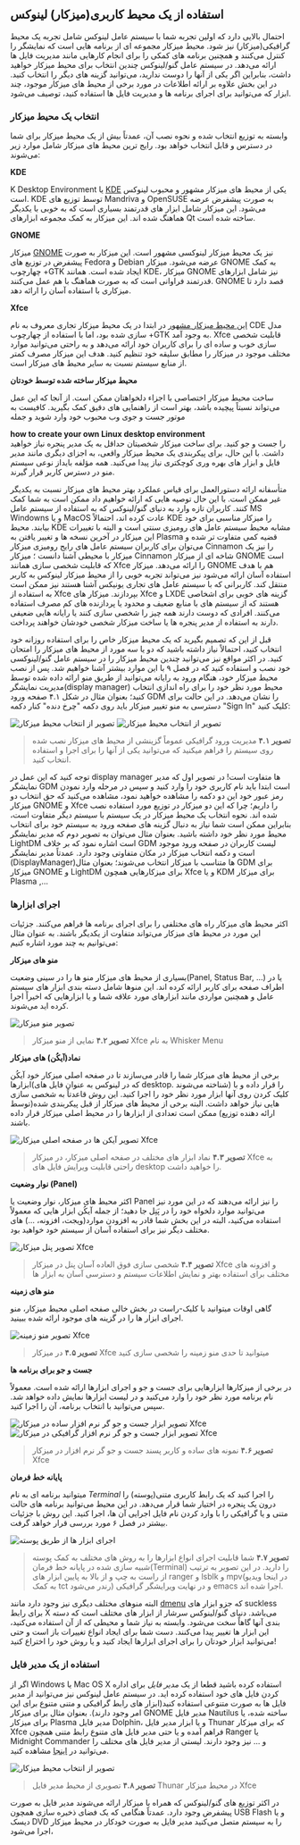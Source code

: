 ## استفاده از یک محیط کاربری(میزکار) لینوکس

احتمال بالایی دارد که اولین تجربه شما با سیستم عامل لینوکس شامل تجربه یک محیط گرافیکی(میزکار) نیز شود. محیط میزکار مجموعه ای از برنامه هایی است که نمایشگر را کنترل می‌کنند و همچنین برنامه های کمکی را برای انجام کارهایی مانند مدیریت فایل ها ارائه می‌دهد. در سیستم عامل گنو/لینوکس چندین انتخاب برای محیط میزکار خواهید داشت، بنابراین اگر یکی از آنها را دوست ندارید، می‌توانید گزینه های دیگر را انتخاب کنید. در این بخش علاوه بر ارائه اطلاعات در مورد برخی از محیط های میزکار موجود، چند ابزار که می‌توانید برای اجرای برنامه ها و مدیریت فایل ها استفاده کنید، توصیف می‌شود.

### انتخاب یک محیط میزکار

وابسته به توزیع انتخاب شده و نحوه نصب آن، عمدتاً بیش از یک محیط میزکار برای شما در دسترس و قابل انتخاب خواهد بود. رایج ترین محیط های میزکار شامل موارد زیر می‌شوند:

**KDE**

K Desktop Environment یا [KDE](https://kde.org/) یکی از محیط های میزکار مشهور و محبوب لینوکس است. KDE توسط توزیع های Mandriva و OpenSUSE به صورت پیشفرض عرضه می‌شود. این میزکار شامل ابزار های قدرتمند بسیاری است که به خوبی با یکدیگر هماهنگ شده اند. این میزکار به کمک مجموعه ابزارهای Qt ساخته شده است.

**GNOME**

میزکار [GNOME](https://www.gnome.org/) نیز یک محیط میزکار لینوکسی مشهور است. این میزکار به صورت پیشفرض در توزیع های Fedora و Debian عرضه می‌شود. میزکار GNOME به کمک چهارچوب +GTK ایجاد شده است. همانند KDE، میزکار GNOME نیز شامل ابزارهای قدرتمند فراوانی است که به صورت هماهنگ با هم عمل می‌کنند. GNOME قصد دارد تا میزکاری با استفاده آسان را ارائه دهد.

**Xfce**

[این محیط میزکار مشهور](https://www.xfce.org/) در ابتدا در یک محیط میزکار تجاری معروف به نام CDE مدل سازی شده بود، اما با استفاده از چهارچوب +GTK به وجود آمد. Xfce قابلیت شخصی سازی خوب و ساده ای را برای کاربران خود ارائه می‌دهد و به راحتی‌ می‌توانید موارد مختلف موجود در میزکار را مطابق سلیقه خود تنظیم کنید. هدف این میزکار مصرف کمتر از منابع سیستم نسبت به سایر محیط های میزکار است.

**محیط میزکار ساخته شده توسط خودتان**

ساخت محیط میزکار اختصاصی با اجزاء دلخواهتان ممکن است. از آنجا که این عمل می‌تواند نسبتاً پیچیده باشد، بهتر است از راهنمایی های دقیق کمک بگیرید. کافیست به موتور جست و جوی وب محبوب خود وارد شوید و جمله
<div dir="ltr"><strong>how to create your own Linux desktop environment</strong></div>
را جست و جو کنید. برای ساخت میزکار شخصیتان حداقل به یک مدیر پنجره نیاز خواهید داشت. با این حال، برای پیکربندی یک محیط میزکار واقعی، به اجزای دیگری مانند مدیر فایل و ابزار های بهره وری کوچکتری نیاز پیدا می‌کنید. همه مؤلفه بایداز نوعی سیستم منو در دسترس کاربر قرار گیرند.

متأسفانه ارائه دستورالعمل برای قیاس عملکرد بهتر محیط های میزکار نسبت به یکدیگر غیر ممکن است. با این حال توصیه هایی که ارائه خواهیم داد ممکن است به شما کمک کنند. کاربران تازه وارد به دنیای گنو/لینوکس که به استفاده از سیستم عامل MS Windowns و یا MacOS عادت کرده اند، احتمالاً KDE را میزکار مناسبی برای خود بیابند. محیط KDE مشابه محیط سیستم عامل های رومیزی سنتی است و البته با تغییرات این میزکار در آخرین نسخه ها و تغییر یافتن به Plasma قضیه کمی متفاوت تر شده و می‌توان برای کاربران سیستم عامل های رایج رومیزی میزکار Cinnamon را نیز یک میزکار با محیطی آشنا دانست ؛ میزکار Cinnamon شاخه ای از میزکار GNOME است که قابلیت شخصی سازی همانند Xfce را ارائه می‌دهد. میزکار GNOME هم با هدف استفاده آسان ارائه می‌شود نیز می‌تواند تجربه خوبی را از محیط میزکار لینوکس به کاربر منتقل کند. کاربرانی که با سیستم عامل های تجاری یونیکس آشنا هستند نیز ممکن است به استفاده از Xfce بپردازند. میزکار های Xfce و LXDE گزینه های خوبی برای اشخاصی هستند که از سیستم های با منابع ضعیف و محدود یا پردازنده های کم مصرف استفاده می‌کنند. افرادی که دوست دارند همه چیز را شخصی سازی کنند یا رایانه هایی ضعیفی دارند به استفاده از مدیر پنجره ها یا ساخت میزکار شخصی خودشان خواهند پرداخت.

قبل از این که تصمیم بگیرید که یک محیط میزکار خاص را برای استفاده روزانه خود انتخاب کنید، احتمالاً نیاز داشته باشید که دو یا سه مورد از محیط های میزکار را امتحان کنید. در اکثر مواقع نیز می‌توانید چندین محیط میزکار را در سیستم عامل گنو/لینوکسی خود نصب و استفاده کنید که در فصل ۹ با این موارد بیشتر آشنا خواهیم شد. پس از نصب محیط میزکار خود، هنگام ورود به رایانه می‌توانید از طریق منو ارائه داده شده توسط مدیریت نمایشگر(display manager) محیط مورد نظر خود را برای راه اندازی انتخاب کنید؛ بعنوان مثال در شکل ۴.۱ صفحه ورود GDM را نشان می‌دهد. در این حالت برای دسترسی به منو تغییر میزکار باید روی دکمه "چرخ دنده" کنار دکمه "Sign In" کلیک کنید:

![تصویر از انتخاب محیط میزکار](./images/4.1.1-choose_de.png)
![تصویر از انتخاب محیط میزکار](./images/4.1.2-choose_de.png)
> **تصویر ۴.۱** مدیریت ورود گرافیکی عموماً گزینشی از محیط های میزکار نصب شده روی سیستم را فراهم میکنید که می‌توانید یکی از آنها را برای اجرا و استفاده انتخاب کنید.

 توجه کنید که این عمل در display manager ها متفاوت است! در تصویر اول که مدیر نمایشگر GDM است ابتدا باید نام کاربری خود را وارد کنید و سپس در مرحله وارد نمودن رمز عبور خود این دو دکمه را مشاهده خواهید نمود، مشاهده می‌کنید که حق انتخاب دو میزکار GNOME و Xfce را داریم؛ چرا که این دو میزکار در توزیع مورد استفاده نصب شده اند. نحوه انتخاب یک محیط میزکار در یک سیستم با سیستم دیگر متفاوت است، بنابراین ممکن است شما نیاز به دنبال گزینه های صفحه ورود به سیستم خود برای انتخاب محیط مورد نظر خود داشته باشید. بعنوان مثال می‌توان به تصویر دوم که مدیر نمایشگر LightDM است اشاره نمود که بر خلاف GDM لیست کاربران در صفحه ورود موجود است و دکمه انتخاب میزکار در مکان متفاوتی وجود دارد. عمدتاً مدیر نمایشگر (DisplayManager)ها متناسب با میزکار انتخاب می‌شوند؛ بعنوان مثال GDM برای میزکار GNOME و LightDM برای میزکارهایی همچون Xfce و یا KDM برای میزکار Plasma ,...

### اجرای ابزارها

اکثر محیط های میزکار راه های مختلفی را برای اجرای برنامه ها فراهم می‌کنند. جزئیات این مورد در محیط های میزکار می‌تواند متفاوت از یکدیگر باشند. به عنوان مثال می‌توانیم به چند مورد اشاره کنیم:

**منو های میزکار**

بسیاری از محیط های میزکار منو ها را در سینی وضعیت(Panel, Status Bar, ...) یا در اطراف صفحه برای کاربر ارائه کرده اند. این منوها شامل دسته بندی ابزار های سیستم عامل و همچنین مواردی مانند ابزارهای مورد علاقه شما و یا ابزارهایی که اخیراً اجرا کرده اید می‌شوند.

![تصویر منو میزکار](./images/4.2-desktop_menu.png)
> **تصویر ۴.۲** نمایی از منو میزکار Xfce به نام Whisker Menu

**نماد(آیکُن) های میزکار**

برخی از محیط های میزکار شما را قادر می‌سازند تا در صفحه اصلی میزکار خود آیکُن ابزارها(که در لینوکس به عنوان فایل های desktop. شناخته می‌شوند) را قرار داده و با کلیک کردن روی آنها ابزار مورد نظر خود را اجرا کنید. این روش قاعدتاً به شخصی سازی هایی نیاز خواهد داشت. البته برخی از محیط های میزکار از قبل پیکربندی شده(توسط ارائه دهنده توزیع) ممکن است تعدادی از ابزارها را در محیط اصلی میزکار قرار داده باشند.

![تصویر آیکن ها در صفحه اصلی میزکار Xfce](./images/4.3-desktop_icons.png)
> **تصویر ۴.۳** نماد ابزار های مختلف در صفحه اصلی میزکار، در میزکار Xfce به راحتی قابلیت ویرایش فایل های desktop را خواهید داشت.

**نوار وضعیت (Panel)**

اکثر محیط های میزکار، نوار وضعیت یا Panel را نیز ارائه می‌دهند که در این مورد نیز می‌توانید موارد دلخواه خود را در پَنِل جا دهید؛ از جمله آیکُن ابزار هایی که معمولاً استفاده می‌کنید، البته در این بخش شما قادر به افزودن موارد(ویجت، افزونه، ...) های مختلف دیگر نیز برای استفاده آسان از سیستم خود خواهید بود.

![تصویر پنل میزکار Xfce](./images/4.4-panel.png)
> **تصویر ۴.۴** شخصی سازی فوق العاده آسان پنل در میزکار Xfce و افزونه های مختلف برای استفاده بهتر و نمایش اطلاعات سیستم و دسترسی آسان به ابزار ها

**منو های زمینه**

گاهی اوقات میتوانید با کلیک-راست در بخش خالی صفحه اصلی محیط میزکار، منو اجرای ابزار ها را در گزینه های موجود ارائه شده ببینید.

![تصویر منو زمینه Xfce](./images/4.5-context_menu.png)
> **تصویر ۴.۵** در میزکار Xfce میتوانید تا حدی منو زمینه را شخصی سازی کنید

**جست و جو برای برنامه ها**

در برخی از میزکارها ابزارهایی برای جست و جو و اجرای ابزارها ارائه شده است. معمولاً نام برنامه مورد نظر خود را وارد می‌کنید و در لیست ابزارها نمایش داده خواهد شد. سپس می‌توانید با انتخاب برنامه، آن را اجرا کنید.

![تصویر ابزار جست و جو گر نرم افزار ساده در میزکار Xfce](./images/4.6.1-simple_app_finder.png)
![تصویر ابزار جست و جو گر نرم افزار گرافیکی در میزکار Xfce](./images/4.6.2-complex_app_finder.png)
> **تصویر ۴.۶** نمونه های ساده و کاربر پسند جست و جو گر نرم افزار در میزکار Xfce

**پایانه خط فرمان**

میتوانید برنامه ای به نام *Terminal* را اجرا کنید که یک رابط کاربری متنی(پوسته) را درون یک پنجره در اختیار شما قرار می‌دهد. در این محیط می‌توانید برنامه های حالت متنی و یا گرافیکی را با وارد کردن نام فایل اجرایی آن ها، اجرا کنید. این روش با جزئیات بیشتر در فصل ۶ مورد بررسی قرار خواهد گرفت.

![اجرای ابزار ها از طریق پوسته](./images/4.7-terminal.png)
> **تصویر ۴.۷** شما قابلیت اجرای انواع ابزارها را به روش های مختلف به کمک پوسته شبیه سازی شده در پایانه خط فرمان(Terminal) را دارید. در این تصویر به ترتیب از راست به چپ و از بالا به پایین ابزار های ranger و lsblk و mpv(در اینجا ویدیو به کمک tct رندر می‌شود) و در نهایت ویرایشگر گرافیکی emacs اجرا شده اند.

البته منوهای مختلف دیگری نیز وجود دارد مانند [dmenu](https://tools.suckless.org/dmenu/) که جزو ابزار های suckless برای رابط X می‌باشد. دنیای گنو/لینوکس سرشار از ابزار های مختلف است که دسته بندی آنها گاهاً سخت می‌شود. وابسته به نیاز شما و محیطی که از آن استفاده می‌کنید، این ابزار ها تغییر پیدا می‌کنند. دست شما برای ایجاد انواع تغییرات باز است و حتی می‌توانید ابزار خودتان را برای اجرای ابزارها ایجاد کنید و یا روش خود را اختراع کنید!

### استفاده از یک مدیر فایل

اگر از Windows یا Mac OS X استفاده کرده باشید قطعا از یک *مدیر فایل* برای اداره کردن فایل های خود استفاده کرده اید. در سیستم عامل لینوکس نیز می‌توانید از مدیر فایل ها به صورت متنوعی استفاده کنید(ابزار های رابط گرافیکی و متنی متنوع برای این امر وجود دارند). بعنوان مثال برای میزکار GNOME مدیر فایل Nautilus ساخته شده،‌ یا برای میزکار Plasma مدیر فایل Dolphin، و یا ابزار مدیر فایل Thunar که برای میزکار Xfce فراهم آمده و یا حتی مدیر فایل های متنوع رابط متنی همچون Ranger یا Midnight Commander و ... نیز وجود دارند. لیستی از مدیر فایل های مختلف را می‌توانید در [اینجا](https://wiki.archlinux.org/index.php/Category:File_managers) مشاهده کنید.

![تصویر از انتخاب محیط میزکار](./images/4.8-thunar_file_manager.png)
> **تصویر ۴.۸** تصویری از محیط مدیر فایل Thunar در محیط میزکار Xfce

در اکثر توزیع های گنو/لینوکس که همراه با میزکار ارائه می‌شوند مدیر فایل به صورت پیشفرض وجود دارد. عمدتاً هنگامی که یک فضای ذخیره سازی همچون USB Flash و یا دیسک DVD را به سیستم متصل می‌کنید مدیر فایل به صورت خودکار در محیط میزکار اجرا می‌شود،

